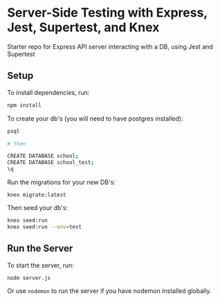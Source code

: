 # Server-Side Testing with Express, Jest, Supertest, and Knex

Starter repo for Express API server interacting with a DB, using Jest and
Supertest

## Setup

To install dependencies, run:

```bash
npm install
```

To create your db's (you will need to have postgres installed):

```bash
psql

# then

CREATE DATABASE school;
CREATE DATABASE school_test;
\q
```

Run the migrations for your new DB's:
```
knex migrate:latest
```

Then seed your db's:

```bash
knex seed:run  
knex seed:run --env=test
```

## Run the Server

To start the server, run:

```bash
node server.js
```

Or use `nodemon` to run the server if you have nodemon installed globally.
